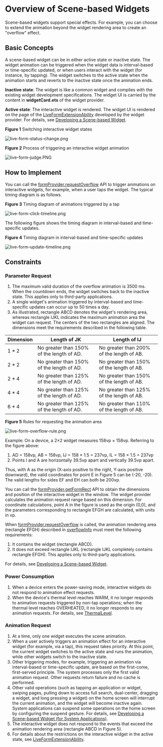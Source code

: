 # Overview of Scene-based Widgets

Scene-based widgets support special effects. For example, you can choose to extend the animation beyond the widget rendering area to create an "overflow" effect.

## Basic Concepts

A scene-based widget can be in either active state or inactive state. The widget animation can be triggered when the widget data is interval-based or time-specific updated, or when users interact with the widget (for instance, by tapping). The widget switches to the active state when the animation starts and reverts to the inactive state once the animation ends.

**Inactive state**: The widget is like a common widget and complies with the existing widget development specifications. The widget UI is carried by the content in **widgetCard.ets** of the widget provider.

**Active state**: The interactive widget is rendered. The widget UI is rendered on the page of the [LiveFormExtensionAbility](../reference/apis-form-kit/js-apis-app-form-LiveFormExtensionAbility.md) developed by the widget provider. For details, see [Developing a Scene-based Widget](arkts-ui-liveform-sceneanimation-development.md).

**Figure 1** Switching interactive widget states

![live-form-status-change.png](figures/live-form-status-change.png)

**Figure 2** Process of triggering an interactive widget animation

![live-form-judge.PNG](figures/live-form-judge.PNG)

## How to Implement

You can call the [formProvider.requestOverflow](../reference/apis-form-kit/js-apis-app-form-formProvider.md#formproviderrequestoverflow20) API to trigger animations on interactive widgets, for example, when a user taps the widget. The typical timing diagram is as follows.

**Figure 3** Timing diagram of animations triggered by a tap

![live-form-click-timeline.png](figures/live-form-click-timeline.png)

The following figure shows the timing diagram in interval-based and time-specific updates.

**Figure 4** Timing diagram in interval-based and time-specific updates

![live-form-update-timeline.png](figures/live-form-update-timeline.png)

## Constraints

### Parameter Request
1. The maximum valid duration of the overflow animation is 3500 ms. When the countdown ends, the widget switches back to the inactive state. <!--Del-->This applies only to third-party applications.<!--DelEnd-->
2. A single widget's animation triggered by interval-based and time-specific updates can occur up to 50 times a day.
3. As illustrated, rectangle ABCD denotes the widget's rendering area, whereas rectangle IJKL indicates the maximum animation area the widget can request. The centers of the two rectangles are aligned. The dimensions meet the requirements described in the following table.

| Dimension | Length of JK| Length of IJ| 
|-------|---------------|---------------|
| 1 * 2 | No greater than 150% of the length of AD.| No greater than 200% of the length of AB.|
| 2 * 2 | No greater than 150% of the length of AD.| No greater than 150% of the length of AB.|
| 2 * 4 | No greater than 125% of the length of AD.| No greater than 150% of the length of AB.|
| 4 * 4 | No greater than 125% of the length of AD.| No greater than 125% of the length of AB.|
| 6 * 4 | No greater than 125% of the length of AD.| No greater than 110% of the length of AB.|

**Figure 5** Rules for requesting the animation area

![live-form-overflow-rule.png](figures/live-form-overflow-rule.png)

Example: On a device, a 2×2 widget measures 158vp × 158vp. Referring to the figure above:
1. AD = 158vp, AB = 158vp, IJ = 158 × 1.5 = 237vp, IL = 158 × 1.5 = 237vp
2. Points I and A are horizontally 39.5vp apart and vertically 39.5vp apart.

Thus, with A as the origin (X-axis positive to the right, Y-axis positive downward), the valid coordinates for point E in Figure 5 can be (-20, -20). The valid lengths for sides EF and EH can both be 200vp.

You can call the [formProvider.getFormRect](../reference/apis-form-kit/js-apis-app-form-formProvider.md#formprovidergetformrect20) API to obtain the dimensions and position of the interactive widget in the window. The widget provider calculates the animation request range based on this dimension. For coordinate calculations, point A in the figure is used as the origin (0,0), and the parameters corresponding to rectangle EFGH are calculated, with units in vp.

When [formProvider.requestOverflow](../reference/apis-form-kit/js-apis-app-form-formProvider.md#formproviderrequestoverflow20) is called, the animation rendering area (rectangle EFGH) described in [overflowInfo](../reference/apis-form-kit/js-apis-app-form-formInfo.md#overflowinfo20) must meet the following requirements:
1. It contains the widget (rectangle ABCD).
2. It does not exceed rectangle IJKL (rectangle IJKL completely contains rectangle EFGH). <!--Del-->This applies only to third-party applications.<!--DelEnd-->

For details, see [Developing a Scene-based Widget](arkts-ui-liveform-sceneanimation-development.md).

### Power Consumption
1. When a device enters the power-saving mode, interactive widgets do not respond to animation effect requests.
2. When the device's thermal level reaches WARM, it no longer responds to animation requests triggered by non-tap operations; when the thermal level reaches OVERHEATED, it no longer responds to any animation requests. For details, see [ThermalLevel](../reference/apis-basic-services-kit/js-apis-thermal.md#thermallevel).

### Animation Request
1. At a time, only one widget executes the scene animation.
2. When a user actively triggers an animation effect for an interactive widget (for example, via a tap), this request takes priority. At this point, the current widget switches to the active state and runs the animation, while other widgets switch to the inactive state.
3. Other triggering modes, for example, triggering an animation via interval-based or time-specific update, are based on the first-come, first-served principle. The system processes only the first valid animation request. Other requests return failure and no cache is performed.
4. Other valid operations (such as tapping an application or widget, swiping pages, pulling down to access full search, dual-center, dragging a widget, and long pressing a widget) on the home screen will interrupt the current animation, and the widget will become inactive again. <!--Del-->System applications can suspend some operations on the home screen by configuring the suspend gesture. For details, see [Developing a Scene-based Widget (for System Applications)](arkts-ui-liveform-sceneanimation-development-sys.md).<!--DelEnd-->
5. The interactive widget does not respond to the events that exceed the animation rendering area (rectangle ABCD in Figure 5).
6. For details about the restrictions on the interactive widget in the active state, see [LiveFormExtensionAbility](../reference/apis-form-kit/js-apis-app-form-LiveFormExtensionAbility.md).
